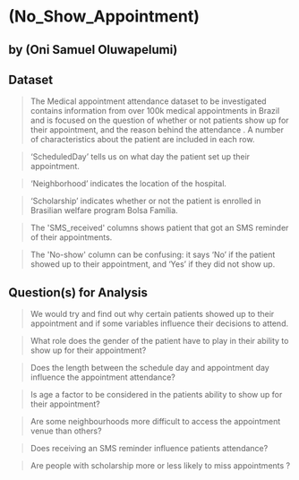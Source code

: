 # (No_Show_Appointment)
## by (Oni Samuel Oluwapelumi)


## Dataset
>The Medical appointment attendance dataset to be investigated contains information from over 100k medical appointments in Brazil and is focused on the question of whether or not patients show up for their appointment, and the reason behind the attendance . A number of characteristics about the patient are included in each row.


>‘ScheduledDay’ tells us on what day the patient set up their appointment.

>‘Neighborhood’ indicates the location of the hospital.

>‘Scholarship’ indicates whether or not the patient is enrolled in Brasilian welfare program Bolsa Família.

>The 'SMS_received' columns shows patient that got an SMS reminder of their appointments.

>The 'No-show' column can be confusing: it says ‘No’ if the patient showed up to their appointment, and ‘Yes’ if they did not show up.



## Question(s) for Analysis
>We would try and find out why certain patients showed up to their appointment and if some variables influence their decisions to attend.

>What role does the gender of the patient have to play in their ability to show up for their appointment?

>Does the length between the schedule day and appointment day influence the appointment attendance?

>Is age a factor to be considered in the patients ability to show up for their appointment?

>Are some neighbourhoods more difficult to access the appointment venue than others?

>Does receiving an SMS reminder influence patients attendance?

>Are people with scholarship more or less likely to miss appointments ?
